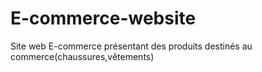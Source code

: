 # E-commerce-website
Site web E-commerce présentant des produits destinés au commerce(chaussures,vêtements)
